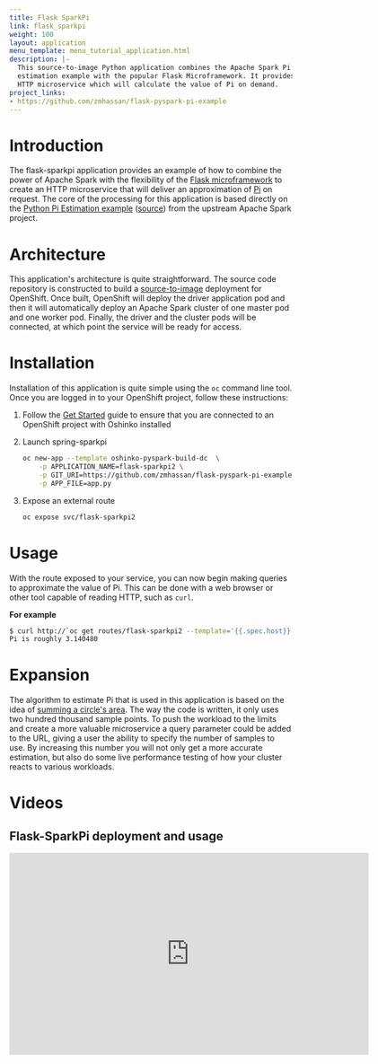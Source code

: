 ```yaml
---
title: Flask SparkPi
link: flask_sparkpi
weight: 100
layout: application
menu_template: menu_tutorial_application.html
description: |-
  This source-to-image Python application combines the Apache Spark Pi
  estimation example with the popular Flask Microframework. It provides an
  HTTP microservice which will calculate the value of Pi on demand.
project_links:
- https://github.com/zmhassan/flask-pyspark-pi-example
---
```


<h1 id="introduction">Introduction</h1>

The flask-sparkpi application provides an example of how to combine the
power of Apache Spark with the flexibility of the
[Flask microframework](http://flask.pocoo.org) to create an HTTP microservice
that will deliver an approximation of [Pi](https://en.wikipedia.org/wiki/Pi)
on request. The core of the processing for this application is based directly
on the
[Python Pi Estimation example](https://spark.apache.org/examples.html)
([source](https://github.com/apache/spark/blob/master/examples/src/main/python/pi.py))
from the upstream Apache Spark project.

<h1 id="architecture">Architecture</h1>

This application's architecture is quite straightforward. The source code
repository is constructed to build a
[source-to-image](https://github.com/openshift/source-to-image)
deployment for OpenShift. Once built, OpenShift will deploy the driver
application pod and then it will automatically deploy an Apache Spark cluster
of one master pod and one worker pod. Finally, the driver and the cluster pods
will be connected, at which point the service will be ready for access.

<h1 id="installation">Installation</h1>

Installation of this application is quite simple using the `oc` command line
tool. Once you are logged in to your OpenShift project, follow these
instructions:


1. Follow the [Get Started](/get-started) guide to ensure that you are
   connected to an OpenShift project with Oshinko installed

1. Launch spring-sparkpi

   ```bash
   oc new-app --template oshinko-pyspark-build-dc  \
       -p APPLICATION_NAME=flask-sparkpi2 \
       -p GIT_URI=https://github.com/zmhassan/flask-pyspark-pi-example.git  \
       -p APP_FILE=app.py
   ```

1. Expose an external route

   ```bash
   oc expose svc/flask-sparkpi2
   ```

<h1 id="usage">Usage</h1>

With the route exposed to your service, you can now begin making queries to
approximate the value of Pi. This can be done with a web browser or other
tool capable of reading HTTP, such as `curl`.

**For example**

```bash
$ curl http://`oc get routes/flask-sparkpi2 --template='{{.spec.host}}'`
Pi is roughly 3.140480
```

<h1 id="expansion">Expansion</h1>

The algorithm to estimate Pi that is used in this application is based on the
idea of
[summing a circle's area](https://en.wikipedia.org/wiki/Approximations_of_%CF%80#Summing_a_circle.27s_area).
The way the code is written, it only uses two hundred thousand sample points.
To push the workload to the limits and create a more valuable microservice
a query parameter could be added to the URL, giving a user the ability to
specify the number of samples to use. By increasing this number you will not
only get a more accurate estimation, but also do some live performance
testing of how your cluster reacts to various workloads.

<h1 id="videos">Videos</h1>

<h2>Flask-SparkPi deployment and usage</h2>
 <iframe src="https://player.vimeo.com/video/214223900" width="640" height="360" frameborder="0" webkitallowfullscreen mozallowfullscreen allowfullscreen></iframe>
